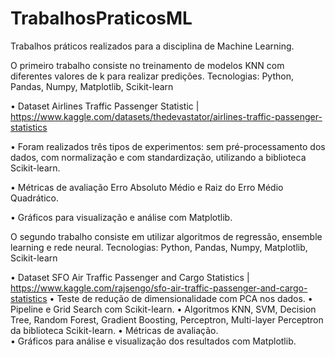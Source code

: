 # TrabalhosPraticosML
Trabalhos práticos realizados para a disciplina de Machine Learning.

O primeiro trabalho consiste no treinamento de modelos KNN com diferentes valores de k para realizar predições.
Tecnologias: Python, Pandas, Numpy, Matplotlib, Scikit-learn 

•	Dataset Airlines Traffic Passenger Statistic | https://www.kaggle.com/datasets/thedevastator/airlines-traffic-passenger-statistics

•	Foram realizados três tipos de experimentos: sem pré-processamento dos dados, com normalização e com standardização, utilizando a biblioteca Scikit-learn.

•	Métricas de avaliação Erro Absoluto Médio e Raiz do Erro Médio Quadrático.

•	Gráficos para visualização e análise com Matplotlib.

O segundo trabalho consiste em utilizar algoritmos de regressão, ensemble learning e rede neural.
Tecnologias: Python, Pandas, Numpy, Matplotlib, Scikit-learn

•	Dataset SFO Air Traffic Passenger and Cargo Statistics | https://www.kaggle.com/rajsengo/sfo-air-traffic-passenger-and-cargo-statistics
•	Teste de redução de dimensionalidade com PCA nos dados.
•	Pipeline e Grid Search com Scikit-learn.
•	Algoritmos KNN, SVM, Decision Tree, Random Forest, Gradient Boosting, Perceptron, Multi-layer Perceptron da biblioteca Scikit-learn.
•	Métricas de avaliação.	
•	Gráficos para análise e visualização dos resultados com Matplotlib.	

